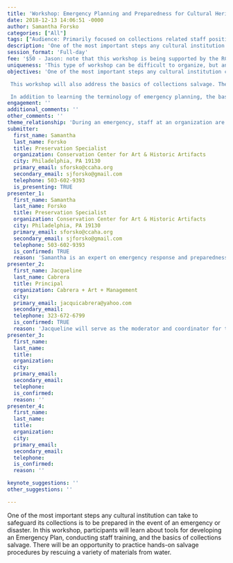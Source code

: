 ```yaml
---
title: 'Workshop: Emergency Planning and Preparedness for Cultural Heritage Organizations'
date: 2018-12-13 14:06:51 -0000
author: Samantha Forsko
categories: ["All"]
tags: ["Audience: Primarily focused on collections related staff positions (collections management", "registration", "curatorial) but also applicable to security and facilities staff as well as administrators." ]
description: 'One of the most important steps any cultural institution can take to safeguard its collections is to be prepared in the event of an emergency or disaster. In this workshop, participants will learn about tools for developing an Emergency Plan, conducting staff training, and the basics of collections salvage. There will be an opportunity to practice hands-on salvage procedures by rescuing a variety of materials from water.'
session_format: 'Full-day'
fee: '$50 - Jason: note that this workshop is being supported by the RCWR. '
uniqueness: 'This type of workshop can be difficult to organize, but an invaluable experience for increasing staff confidence in their ability to respond to an emergency.'
objectives: 'One of the most important steps any cultural institution can take to safeguard its collections is to be prepared in the event of an emergency or disaster. The creation of an Emergency Preparedness and Response Plan is a vital step to the survival of an institution’s artifacts. In this workshop, participants will learn about tools for developing an Emergency Response and Preparedness Plan and leave with suggestions on how to jumpstart the planning process at their home organizations.

 This workshop will also address the basics of collections salvage. There will be an opportunity to practice hands-on salvage procedures by rescuing a variety of materials from water. This activity is crucial to boosting employee confidence in responding to a disaster.

 In addition to learning the terminology of emergency planning, the basic components of an emergency preparedness and response plan, and salvage techniques, participants will also learn how to train their staff and fellow employees to ensure that in the event of an emergency, the Plan is followed and the response is efficient and effective.'
engagement: ''
additional_comments: ''
other_comments: ''
theme_relationship: 'During an emergency, staff at an organization are forced to engage in ways that they may have never thought they would have to. Every part of a cultural heritage organization must be engaged in the response – from the Marketing Department to Facilities Staff to Curatorial. A cohesive response is crucial to a successful recovery, so the more involved all staff are able to be, the better for the organization.'
submitter:
  first_name: Samantha
  last_name: Forsko
  title: Preservation Specialist
  organization: Conservation Center for Art & Historic Artifacts
  city: Philadelphia, PA 19130
  primary_email: sforsko@ccaha.org
  secondary_email: sjforsko@gmail.com
  telephone: 503-602-9393
  is_presenting: TRUE
presenter_1:
  first_name: Samantha
  last_name: Forsko
  title: Preservation Specialist
  organization: Conservation Center for Art & Historic Artifacts
  city: Philadelphia, PA 19130
  primary_email: sforsko@ccaha.org
  secondary_email: sjforsko@gmail.com
  telephone: 503-602-9393
  is_confirmed: TRUE
  reason: 'Samantha is an expert on emergency response and preparedness in cultural heritage organizations. She wrote her master’s thesis on the topic while at Claremont Graduate University, and has worked with a variety of organizations to conduct risk assessments and develop plans. She has lead numerous cooperative disaster networking initiatives across the country. She teaches workshops on the topic, and has been asked to speak many conferences and events. Having grown up on the west coast, threats to institutions in that region and the survival of their collections have been her most pressing concerns as natural disasters increase with climate change.'
presenter_2:
  first_name: Jacqueline
  last_name: Cabrera
  title: Principal
  organization: Cabrera + Art + Management
  city:
  primary_email: jacquicabrera@yahoo.com
  secondary_email:
  telephone: 323-672-6799
  is_confirmed: TRUE
  reason: 'Jacqueline will serve as the moderator and coordinator for the workshop. In addition, Jacqueline will assist with the hands-on component of the workshop. Jacqueline has more than 24 years of registration and collections management experience.'
presenter_3:
  first_name:
  last_name:
  title:
  organization:
  city:
  primary_email:
  secondary_email:
  telephone:
  is_confirmed:
  reason: ''
presenter_4:
  first_name:
  last_name:
  title:
  organization:
  city:
  primary_email:
  secondary_email:
  telephone:
  is_confirmed:
  reason: ''

keynote_suggestions: ''
other_suggestions: ''

---
```

One of the most important steps any cultural institution can take to safeguard its collections is to be prepared in the event of an emergency or disaster. In this workshop, participants will learn about tools for developing an Emergency Plan, conducting staff training, and the basics of collections salvage. There will be an opportunity to practice hands-on salvage procedures by rescuing a variety of materials from water.
